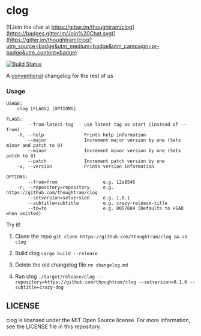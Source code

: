 clog
====

[![Join the chat at https://gitter.im/thoughtram/clog](https://badges.gitter.im/Join%20Chat.svg)](https://gitter.im/thoughtram/clog?utm_source=badge&utm_medium=badge&utm_campaign=pr-badge&utm_content=badge)

[![Build Status](https://travis-ci.org/thoughtram/clog.png?branch=master)](https://travis-ci.org/thoughtram/clog)

A [conventional](https://github.com/ajoslin/conventional-changelog/blob/master/CONVENTIONS.md) changelog for the rest of us

### Usage

```
USAGE:
    clog [FLAGS] [OPTIONS]

FLAGS:
        --from-latest-tag    use latest tag as start (instead of --from)
    -h, --help               Prints help information
        --major              Increment major version by one (Sets minor and patch to 0)
        --minor              Increment minor version by one (Sets patch to 0)
        --patch              Increment patch version by one
    -v, --version            Prints version information

OPTIONS:
        --from=from                 e.g. 12a8546
    -r, --repository=repository     e.g. https://github.com/thoughtram/clog
        --setversion=setversion     e.g. 1.0.1
        --subtitle=subtitle         e.g. crazy-release-title
        --to=to                     e.g. 8057684 (Defaults to HEAD when omitted)

```

Try it!

1. Clone the repo `git clone https://github.com/thoughtram/clog && cd clog`

2. Build clog `cargo build --release`

3. Delete the old changelog file `rm changelog.md`

3. Run clog `./target/release/clog --repository=https://github.com/thoughtram/clog --setversion=0.1.0 --subtitle=crazy-dog`

## LICENSE

clog is licensed under the MIT Open Source license. For more information, see the LICENSE file in this repository.
